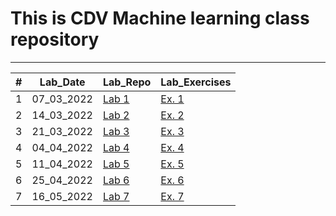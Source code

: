 # This is CDV Machine learning class repository
___

<table>
<thead>
<th>#</th>
<th>Lab_Date</th>
<th>Lab_Repo</th>
<th>Lab_Exercises</th>
</thead>
<tbody>
<tr>
    <td>1</td>
    <td>07_03_2022</td>
    <td> <a href="https://github.com/bfokss/cdv-ml/tree/main/01_lab" target="_blank">Lab 1 </a> </td>
    <td> <a href="https://github.com/bfokss/cdv-ml/tree/main/01_lab" target="_blank">Ex. 1 </a> </td>
</tr>
<tr>
    <td>2</td>
    <td>14_03_2022</td>
    <td> <a href="https://github.com/bfokss/cdv-ml/tree/main/02_lab" target="_blank">Lab 2 </a> </td>
    <td> <a href="https://github.com/bfokss/cdv-ml/blob/main/02_lab/02_lab_zadania.ipynb" target="_blank">Ex. 2 </a> </td>
</tr>
<tr>
    <td>3</td>
    <td>21_03_2022</td>
    <td> <a href="https://github.com/bfokss/cdv-ml/tree/main/03_lab" target="_blank">Lab 3 </a> </td>
    <td> <a href="https://github.com/bfokss/cdv-ml/blob/main/03_lab/03_lab_zadania.ipynb" target="_blank">Ex. 3 </a> </td>
</tr>
<tr>
    <td>4</td>
    <td>04_04_2022</td>
    <td> <a href="https://github.com/bfokss/cdv-ml/tree/main/04_lab" target="_blank">Lab 4 </a> </td>
    <td> <a href="https://github.com/bfokss/cdv-ml/blob/main/04_lab/04_lab_zadania.ipynb" target="_blank">Ex. 4 </a> </td>
</tr>
<tr>
    <td>5</td>
    <td>11_04_2022</td>
    <td> <a href="https://github.com/bfokss/cdv-ml/tree/main/05_lab" target="_blank">Lab 5 </a> </td>
    <td> <a href="https://github.com/bfokss/cdv-ml/blob/main/05_lab/05_lab_zadania.ipynb" target="_blank">Ex. 5 </a> </td>
</tr>
<tr>
    <td>6</td>
    <td>25_04_2022</td>
    <td> <a href="https://github.com/bfokss/cdv-ml/tree/main/06_lab" target="_blank">Lab 6 </a> </td>
    <td> <a href="https://github.com/bfokss/cdv-ml/blob/main/06_lab/06_lab_zadania.ipynb" target="_blank">Ex. 6 </a> </td>
</tr>
<tr>
    <td>7</td>
    <td>16_05_2022</td>
    <td> <a href="https://github.com/bfokss/cdv-ml/tree/main/07_lab" target="_blank">Lab 7 </a> </td>
    <td> <a href="https://github.com/bfokss/cdv-ml/blob/main/07_lab/07_lab_zadania.ipynb" target="_blank">Ex. 7 </a> </td>
</tr>
</tbody>
</table>

